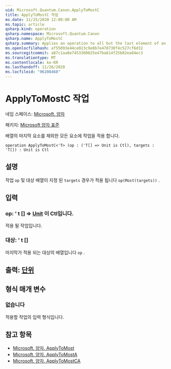 ```yaml
---
uid: Microsoft.Quantum.Canon.ApplyToMostC
title: ApplyToMostC 작업
ms.date: 11/25/2020 12:00:00 AM
ms.topic: article
qsharp.kind: operation
qsharp.namespace: Microsoft.Quantum.Canon
qsharp.name: ApplyToMostC
qsharp.summary: Applies an operation to all but the last element of an array.
ms.openlocfilehash: af55093e44ce023c9e8b7e478730f4c527cf6d32
ms.sourcegitcommit: a87c1aa8e7453360025e47ba614f25b02ea84ec3
ms.translationtype: MT
ms.contentlocale: ko-KR
ms.lasthandoff: 11/26/2020
ms.locfileid: "96208468"
---
```

# <a name="applytomostc-operation"></a>ApplyToMostC 작업

네임 스페이스: [Microsoft. 양자](xref:Microsoft.Quantum.Canon)

패키지: [Microsoft 양자 표준](https://nuget.org/packages/Microsoft.Quantum.Standard)


배열의 마지막 요소를 제외한 모든 요소에 작업을 적용 합니다.

```qsharp
operation ApplyToMostC<'T> (op : ('T[] => Unit is Ctl), targets : 'T[]) : Unit is Ctl
```


## <a name="description"></a>설명

작업 `op` 및 대상 배열이 지정 된 `targets` 경우가 적용 됩니다 `op(Most(targets))` .

## <a name="input"></a>입력

### <a name="op--t--unit--is-ctl"></a>op: ' t [] => [Unit](xref:microsoft.quantum.lang-ref.unit)  이 Ctl입니다.

적용 될 작업입니다.


### <a name="targets--t"></a>대상: ' t []

마지막가 적용 되는 대상의 배열입니다 `op` .



## <a name="output--unit"></a>출력: [단위](xref:microsoft.quantum.lang-ref.unit)



## <a name="type-parameters"></a>형식 매개 변수

### <a name="t"></a>없습니다

적용할 작업의 입력 형식입니다.

## <a name="see-also"></a>참고 항목

- [Microsoft. 양자. ApplyToMost](xref:Microsoft.Quantum.Canon.ApplyToMost)
- [Microsoft. 양자. ApplyToMostA](xref:Microsoft.Quantum.Canon.ApplyToMostA)
- [Microsoft. 양자. ApplyToMostCA](xref:Microsoft.Quantum.Canon.ApplyToMostCA)